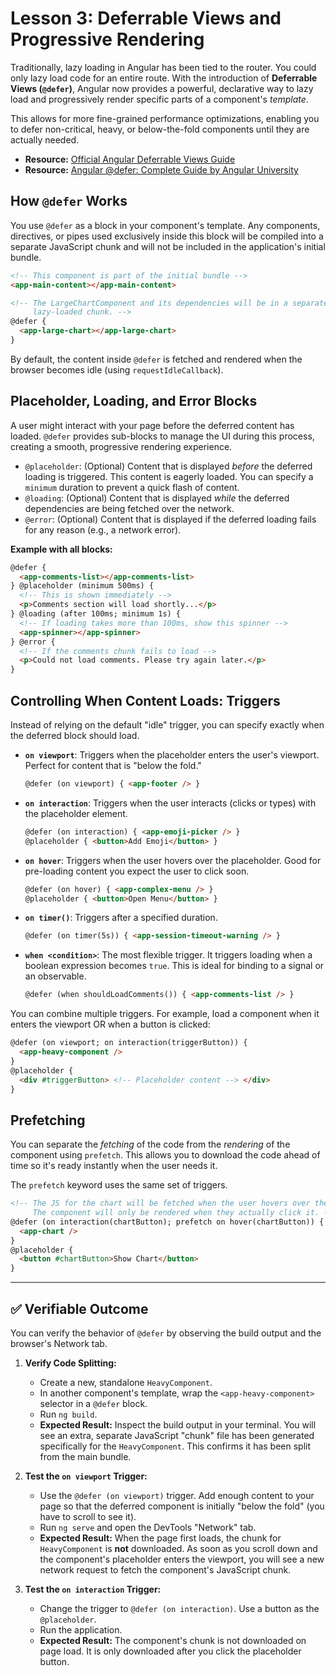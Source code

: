 # Lesson 3: Deferrable Views and Progressive Rendering

Traditionally, lazy loading in Angular has been tied to the router. You could only lazy load code for an entire route. With the introduction of **Deferrable Views (`@defer`)**, Angular now provides a powerful, declarative way to lazy load and progressively render specific parts of a component's *template*.

This allows for more fine-grained performance optimizations, enabling you to defer non-critical, heavy, or below-the-fold components until they are actually needed.

- **Resource:** [Official Angular Deferrable Views Guide](https://angular.dev/guide/templates/defer)
- **Resource:** [Angular @defer: Complete Guide by Angular University](https://blog.angular-university.io/angular-defer/)

## How `@defer` Works

You use `@defer` as a block in your component's template. Any components, directives, or pipes used exclusively inside this block will be compiled into a separate JavaScript chunk and will not be included in the application's initial bundle.

```html
<!-- This component is part of the initial bundle -->
<app-main-content></app-main-content>

<!-- The LargeChartComponent and its dependencies will be in a separate,
     lazy-loaded chunk. -->
@defer {
  <app-large-chart></app-large-chart>
}
```
By default, the content inside `@defer` is fetched and rendered when the browser becomes idle (using `requestIdleCallback`).

## Placeholder, Loading, and Error Blocks

A user might interact with your page before the deferred content has loaded. `@defer` provides sub-blocks to manage the UI during this process, creating a smooth, progressive rendering experience.

-   `@placeholder`: (Optional) Content that is displayed *before* the deferred loading is triggered. This content is eagerly loaded. You can specify a `minimum` duration to prevent a quick flash of content.
-   `@loading`: (Optional) Content that is displayed *while* the deferred dependencies are being fetched over the network.
-   `@error`: (Optional) Content that is displayed if the deferred loading fails for any reason (e.g., a network error).

**Example with all blocks:**
```html
@defer {
  <app-comments-list></app-comments-list>
} @placeholder (minimum 500ms) {
  <!-- This is shown immediately -->
  <p>Comments section will load shortly...</p>
} @loading (after 100ms; minimum 1s) {
  <!-- If loading takes more than 100ms, show this spinner -->
  <app-spinner></app-spinner>
} @error {
  <!-- If the comments chunk fails to load -->
  <p>Could not load comments. Please try again later.</p>
}
```

## Controlling When Content Loads: Triggers

Instead of relying on the default "idle" trigger, you can specify exactly when the deferred block should load.

-   **`on viewport`**: Triggers when the placeholder enters the user's viewport. Perfect for content that is "below the fold."
    ```html
    @defer (on viewport) { <app-footer /> }
    ```
-   **`on interaction`**: Triggers when the user interacts (clicks or types) with the placeholder element.
    ```html
    @defer (on interaction) { <app-emoji-picker /> }
    @placeholder { <button>Add Emoji</button> }
    ```
-   **`on hover`**: Triggers when the user hovers over the placeholder. Good for pre-loading content you expect the user to click soon.
    ```html
    @defer (on hover) { <app-complex-menu /> }
    @placeholder { <button>Open Menu</button> }
    ```
-   **`on timer()`**: Triggers after a specified duration.
    ```html
    @defer (on timer(5s)) { <app-session-timeout-warning /> }
    ```
-   **`when <condition>`**: The most flexible trigger. It triggers loading when a boolean expression becomes `true`. This is ideal for binding to a signal or an observable.
    ```html
    @defer (when shouldLoadComments()) { <app-comments-list /> }
    ```

You can combine multiple triggers. For example, load a component when it enters the viewport OR when a button is clicked:
```html
@defer (on viewport; on interaction(triggerButton)) {
  <app-heavy-component />
}
@placeholder {
  <div #triggerButton> <!-- Placeholder content --> </div>
}
```

## Prefetching

You can separate the *fetching* of the code from the *rendering* of the component using `prefetch`. This allows you to download the code ahead of time so it's ready instantly when the user needs it.

The `prefetch` keyword uses the same set of triggers.

```html
<!-- The JS for the chart will be fetched when the user hovers over the button.
     The component will only be rendered when they actually click it. -->
@defer (on interaction(chartButton); prefetch on hover(chartButton)) {
  <app-chart />
}
@placeholder {
  <button #chartButton>Show Chart</button>
}
```

---

## ✅ Verifiable Outcome

You can verify the behavior of `@defer` by observing the build output and the browser's Network tab.

1.  **Verify Code Splitting:**
    -   Create a new, standalone `HeavyComponent`.
    -   In another component's template, wrap the `<app-heavy-component>` selector in a `@defer` block.
    -   Run `ng build`.
    -   **Expected Result:** Inspect the build output in your terminal. You will see an extra, separate JavaScript "chunk" file has been generated specifically for the `HeavyComponent`. This confirms it has been split from the main bundle.

2.  **Test the `on viewport` Trigger:**
    -   Use the `@defer (on viewport)` trigger. Add enough content to your page so that the deferred component is initially "below the fold" (you have to scroll to see it).
    -   Run `ng serve` and open the DevTools "Network" tab.
    -   **Expected Result:** When the page first loads, the chunk for `HeavyComponent` is **not** downloaded. As soon as you scroll down and the component's placeholder enters the viewport, you will see a new network request to fetch the component's JavaScript chunk.

3.  **Test the `on interaction` Trigger:**
    -   Change the trigger to `@defer (on interaction)`. Use a button as the `@placeholder`.
    -   Run the application.
    -   **Expected Result:** The component's chunk is not downloaded on page load. It is only downloaded after you click the placeholder button.